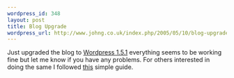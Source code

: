 ```yaml
--- 
wordpress_id: 348
layout: post
title: Blog Upgrade
wordpress_url: http://www.johng.co.uk/index.php/2005/05/10/blog-upgrade/
---
```

Just upgraded the blog to <a target="_self" href="http://wordpress.org/development/2005/05/one-five-one/">Wordpress 1.5.1</a> everything seems to be working fine but let me know if you have any problems. For others interested in doing the same I followed <a target="_self" href="http://wordpress.org/support/topic/33189">this</a> simple guide.<br />
